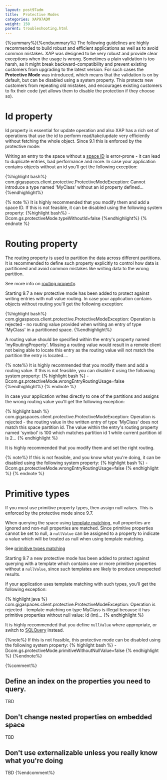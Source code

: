 ```yaml
---
layout: post97adm
title:  Protective Modes
categories: XAP97ADM
weight: 150
parent: troubleshooting.html
---
```


{%summary%}{%endsummary%}
The following guidelines are highly recommended to build robust and efficient applications as well as to avoid common mistakes. 
XAP was designed to be very robust and provide clear exceptions when the usage is wrong.
Sometimes a plain validation is too harsh, as it might break backward-compatibility and prevent existing customers from upgrading to the latest version. 
For such cases the **Protective Mode** was introduced, which means that the validation is on by default, but can be disabled using a system property. This protects new customers from repeating old mistakes, and encourages existing customers to fix their code (yet allows them to disable the protection if they choose so).


# Id property

Id property is essential for update operation and also XAP has a rich set of operations that use the id to perform read/take/update very efficiently without fetching the whole object. 
Since 9.1 this is enforced by the protective mode:

Writing an entry to the space without a [space ID]({%currentjavaurl%}/query-by-id.html) is error-prone - it can lead to duplicate entries, bad performance and more.
In case your application contains objects without an id you'll get the following exception:

{%highlight bash%}
com.gigaspaces.client.protective.ProtectiveModeException: Cannot introduce a type named 'MyClass' without an id property defined...
{%endhighlight%}

{% note %}
It is highly recommended that you modify them and add a space ID.
If this is not feasible, it can be disabled using the following system property:
{%highlight bash%}
-Dcom.gs.protectiveMode.typeWithoutId=false
{%endhighlight%}
{% endnote %}


# Routing property

The routing property is used to partition the data across different partitions.
It is recommended to define such property explicitly to control how data is partitioned and avoid common mistakes like writing data to the wrong partition.

See more info on [routing property]({%currentjavaurl%}/routing-in-partitioned-spaces.html).

Starting 9.7 a new protective mode has been added to protect against writing entries with null value routing.
In case your application contains objects without routing you'll get the following exception:

{%highlight bash%}
com.gigaspaces.client.protective.ProtectiveModeException: Operation is rejected - no routing value provided when writing an entry of type 'MyClass' in a partitioned space.
{%endhighlight%}

A routing value should be specified within the entry's property named 'myRoutingProperty'. Missing a routing value would result in a remote client not being able to locate this entry as the routing value will not match the partition the entry is located....


{% note%}
It is highly recommended that you modify them and add a routing value.
If this is not feasible, you can disable it using the following system property:
{% highlight bash %}
-Dcom.gs.protectiveMode.wrongEntryRoutingUsage=false
{%endhighlight%}
{% endnote %}

In case your application writes directly to one of the partitions and assigns the wrong routing value you'll get the following exception:

{% highlight bash %}
com.gigaspaces.client.protective.ProtectiveModeException: Operation is rejected - the routing value in the written entry of type 'MyClass' does not match this space partition id. The value within the entry's routing property named 'symbol' is 100 which matches partition id 1 while current partition id is 2...
{% endhighlight %}

It is highly recommended that you modify them and set the right routing.

{% note%}
If this is not feasible, and you know what you're doing, it can be disabled using the following system property: 
{% highlight bash %}
-Dcom.gs.protectiveMode.wrongEntryRoutingUsage=false
{% endhighlight %}
{% endnote %}


# Primitive types

If you must use primitive property types, then assign null values. This is enforced by the protective mode since 9.7.

When querying the space using [template matching]({%currentjavaurl%}/query-template-matching.html), null properties are ignored and non-null properties are matched. Since primitive properties cannot be set to null, a `nullValue` can be assigned to a property to indicate a value which will be treated as null when using template matching.

See [primitive types matching]({%currentjavaurl%}/query-template-matching.html#primitive-types)

Starting 9.7 a new protective mode has been added to protect against querying with a template which contains one or more primitive properties without a `nullValue`, since such templates are likely to produce unexpected results. 

If your application uses template matching with such types, you'll get the following exception:

{% highlight java %}
com.gigaspaces.client.protective.ProtectiveModeException: Operation is rejected - template matching on type MyClass is illegal because it has primitive properties without null value: id (int)...
{% endhighlight %}


It is highly recommended that you define `nullValue` where appropriate, or switch to [SQLQuery]({%currentjavaurl%}/query-sql.html) instead.

{%note%}
If this is not feasible, this protective mode can be disabled using the following system property: 
{% highlight bash %}
-Dcom.gs.protectiveMode.primitiveWithoutNullValue=false
{% endhighlight %}
{%endnote%}


{%comment%}
## Define an index on the properties you need to query. 

TBD

## Don't change nested properties on embedded space

TBD

## Don't use externalizable unless you really know what you're doing 

TBD
{%endcomment%}